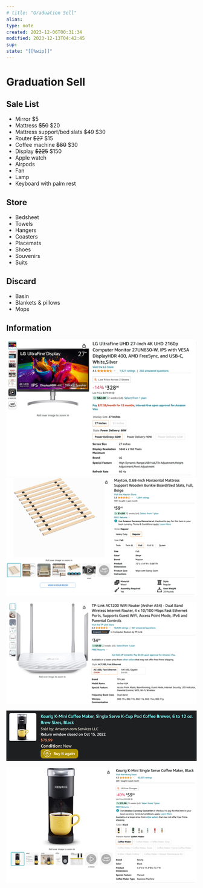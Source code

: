 ```yaml
---
# title: "Graduation Sell"
alias:
type: note
created: 2023-12-06T00:31:34
modified: 2023-12-13T04:42:45
sup:
state: "[[%wip]]"
---
```


# Graduation Sell

## Sale List

- Mirror $5
- Mattress ~~$50~~ $20
- Mattress support/bed slats ~~$49~~ $30
- Router ~~$27~~ $15
- Coffee machine ~~$80~~ $30
- Display ~~$225~~ $150
- Apple watch
- Airpods
- Fan
- Lamp
- Keyboard with palm rest

## Store

- Bedsheet
- Towels
- Hangers
- Coasters
- Placemats
- Shoes
- Souvenirs
- Suits

## Discard

- Basin
- Blankets & pillows
- Mops

## Information

![image.png](https://raw.githubusercontent.com/zcysxy/Figurebed/master/img/20231206013958.png)
![image.png](https://raw.githubusercontent.com/zcysxy/Figurebed/master/img/20231206012739.png)

![image.png](https://raw.githubusercontent.com/zcysxy/Figurebed/master/img/20231206013453.png)

![image.png](https://raw.githubusercontent.com/zcysxy/Figurebed/master/img/20231206012448.png)

![image.png](https://raw.githubusercontent.com/zcysxy/Figurebed/master/img/20231206012653.png)
